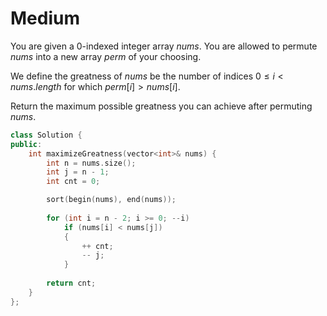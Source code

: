 # Medium

You are given a 0-indexed integer array $nums$. You are allowed to permute $nums$ into a new array $perm$ of your choosing.

We define the greatness of $nums$ be the number of indices $0 \leq i < nums.length$ for which $perm[i] > nums[i]$.

Return the maximum possible greatness you can achieve after permuting $nums$.

```cpp
class Solution {
public:
    int maximizeGreatness(vector<int>& nums) {
        int n = nums.size();
        int j = n - 1;
        int cnt = 0;

        sort(begin(nums), end(nums));
        
        for (int i = n - 2; i >= 0; --i)
            if (nums[i] < nums[j])
            {
                ++ cnt;
                -- j;
            }
        
        return cnt;
    }
};
```
